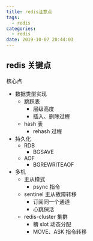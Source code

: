 ```yaml
---
title: redis注意点
tags:
  - redis
categories:
  - redis
date: 2019-10-07 20:44:03
---
```


## redis 关键点

核心点

- 数据类型实现
  - 跳跃表
    - 层级高度
    - 插入、删除过程
  - hash 表
    - rehash 过程
- 持久化
  - RDB
    - BGSAVE
  - AOF
    - BGREWRITEAOF
- 多机
  - 主从模式
    - psync 指令
  - sentinel 主从故障转移
    - 订阅同一个通道
    - 心跳保活
  - redis-cluster 集群
    - 槽 slot 动态分配
    - MOVE、ASK 指令转移
